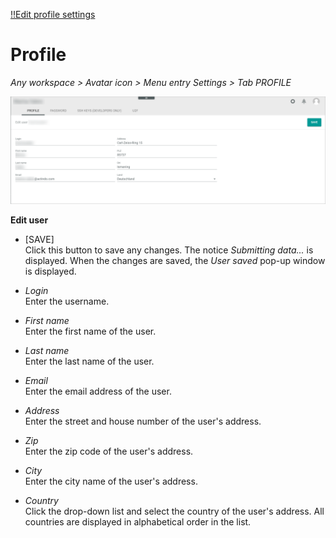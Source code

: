 [!!Edit profile settings](../UsingCore1/03_EditProfileSettings.md)

# Profile

*Any workspace > Avatar icon > Menu entry Settings > Tab PROFILE*

![Profile](../../Assets/Screenshots/Core1Platform/ProfileSettings/Profile/Profile.png "[Profile]")

**Edit user**

- [SAVE]   
    Click this button to save any changes. The notice *Submitting data...* is displayed. When the changes are saved, the *User saved* pop-up window is displayed.

- *Login*   
    Enter the username.

- *First name*   
    Enter the first name of the user.

- *Last name*   
    Enter the last name of the user.

- *Email*   
    Enter the email address of the user.

- *Address*   
    Enter the street and house number of the user's address.

- *Zip*   
    Enter the zip code of the user's address.

- *City*   
    Enter the city name of the user's address.

- *Country*   
    Click the drop-down list and select the country of the user's address. All countries are displayed in alphabetical order in the list.
